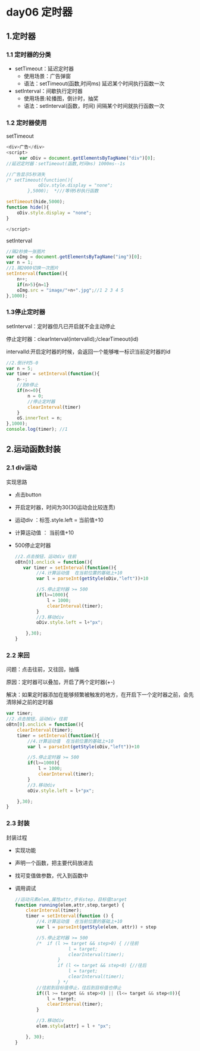 # day06 定时器

## 1.定时器

### 1.1 定时器的分类

- setTimeout：延迟定时器
  - 使用场景：广告弹窗
  - 语法：setTimeout(函数,时间ms)   延迟某个时间执行函数一次
- setInterval：间歇执行定时器
  - 使用场景:轮播图，倒计时，抽奖
  - 语法：setInterval(函数，时间)  间隔某个时间就执行函数一次

### 1.2 定时器使用

setTimeout

~~~js
<div>广告</div>
<script>
     var oDiv = document.getElementsByTagName("div")[0];
//延迟定时器：setTimeout(函数,时间ms) 1000ms--1s

//广告显示5秒消失
/* setTimeout(function(){
            oDiv.style.display = "none";
        },5000);  *///等待5秒执行函数

setTimeout(hide,5000);
function hide(){
    oDiv.style.display = "none";
}

</script>
~~~

setInterval

~~~js
//隔2秒换一张图片
var oImg = document.getElementsByTagName("img")[0];
var n = 1;
//1.隔2000切换一次图片
setInterval(function(){
    n++;
    if(n>5){n=1}
    oImg.src = "image/"+n+".jpg";//1 2 3 4 5
},1000);
~~~

### 1.3停止定时器

setInterval：定时器但凡已开启就不会主动停止 

停止定时器：clearInterval(intervalId);/clearTimeout(id)

intervalId:开启定时器的时候，会返回一个能够唯一标识当前定时器的id

~~~js
//2.倒计时5-0
var n = 5;
var timer = setInterval(function(){
    n--;
    //到0停止
    if(n<=0){
        n = 0;
        //停止定时器
        clearInterval(timer)
    }
    oS.innerText = n;
},1000);
console.log(timer); //1
~~~

## 2.运动函数封装

### 2.1 div运动

实现思路

- 点击button

- 开启定时器，时间为30(30运动会比较连贯)

- 运动div ：标签.style.left = 当前值+10

- 计算运动值 ： 当前值+10

- 500停止定时器

  ~~~js
  //2.点击按钮，运动div 往前
  oBtn[0].onclick = function(){
     var timer = setInterval(function(){
          //4.计算运动值  在当前位置的基础上+10
          var l = parseInt(getStyle(oDiv,"left"))+10
  
          //5.停止定时器 >= 500
          if(l>=1000){
              l = 1000;
              clearInterval(timer);
          }
          //3.移动div
          oDiv.style.left = l+"px";
  
      },30);
  }
  ~~~

### 2.2 来回

问题：点击往前，又往回，抽搐

原因：定时器可以叠加，开启了两个定时器(+\-)

解决：如果定时器添加在能够频繁被触发的地方，在开启下一个定时器之前，会先清除掉之前的定时器

~~~js
var timer;
//2.点击按钮，运动div 往前
oBtn[0].onclick = function(){
    clearInterval(timer);
    timer = setInterval(function(){
        //4.计算运动值  在当前位置的基础上+10
        var l = parseInt(getStyle(oDiv,"left"))+10

        //5.停止定时器 >= 500
        if(l>=1000){
            l = 1000;
            clearInterval(timer);
        }
        //3.移动div
        oDiv.style.left = l+"px";

    },30);
}
~~~

### 2.3 封装

封装过程

- 实现功能

- 声明一个函数，把主要代码放进去

- 找可变值做参数，代入到函数中

- 调用调试

  ~~~js
  //运动元素elem,属性attr,步长step，目标值target
  function running(elem,attr,step,target) {
      clearInterval(timer);
      timer = setInterval(function () {
          //4.计算运动值  在当前位置的基础上+10
          var l = parseInt(getStyle(elem, attr)) + step
  
          //5.停止定时器 >= 500
          /*  if (l >= target && step>0) { //往前
                      l = target;
                      clearInterval(timer);
                  }
                  if (l <= target && step<0) {//往后
                      l = target;
                      clearInterval(timer);
                  } */
          //往前到目标值停止，往后到目标值也停止
          if((l >= target && step>0) || (l<= target && step<0)){
              l = target;
              clearInterval(timer);
          }
  
          //3.移动div
          elem.style[attr] = l + "px";
  
      }, 30);
  }
  ~~~

  